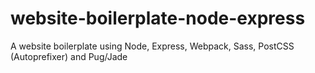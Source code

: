 # website-boilerplate-node-express
A website boilerplate using Node, Express, Webpack, Sass, PostCSS (Autoprefixer) and Pug/Jade
